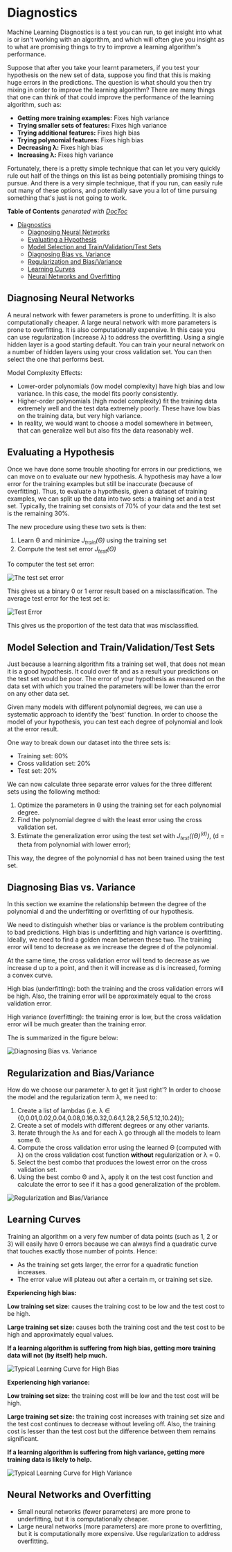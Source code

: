 # Diagnostics

Machine Learning Diagnostics is a test you can run, to get insight into what is or isn't working with an algorithm, and which will often give you insight as to what are promising things to try to improve a learning algorithm's performance.

Suppose that after you take your learnt parameters, if you test your hypothesis on the new set of data, suppose you find that this is making huge errors in the predictions. The question is what should you then try mixing in order to improve the learning algorithm? There are many things that one can think of that could improve the performance of the learning algorithm, such as:

- **Getting more training examples:**  Fixes high variance
- **Trying smaller sets of features:** Fixes high variance
- **Trying additional features:** Fixes high bias
- **Trying polynomial features:** Fixes high bias
- **Decreasing λ:** Fixes high bias
- **Increasing λ:** Fixes high variance

Fortunately, there is a pretty simple technique that can let you very quickly rule out half of the things on this list as being potentially promising things to pursue. And there is a very simple technique, that if you run, can easily rule out many of these options, and potentially save you a lot of time pursuing something that's just is not going to work.

<!-- START doctoc generated TOC please keep comment here to allow auto update -->
<!-- DON'T EDIT THIS SECTION, INSTEAD RE-RUN doctoc TO UPDATE -->
**Table of Contents**  *generated with [DocToc](https://github.com/thlorenz/doctoc)*

- [Diagnostics](#diagnostics)
  - [Diagnosing Neural Networks](#diagnosing-neural-networks)
  - [Evaluating a Hypothesis](#evaluating-a-hypothesis)
  - [Model Selection and Train/Validation/Test Sets](#model-selection-and-trainvalidationtest-sets)
  - [Diagnosing Bias vs. Variance](#diagnosing-bias-vs-variance)
  - [Regularization and Bias/Variance](#regularization-and-biasvariance)
  - [Learning Curves](#learning-curves)
  - [Neural Networks and Overfitting](#neural-networks-and-overfitting)

<!-- END doctoc generated TOC please keep comment here to allow auto update -->

## Diagnosing Neural Networks

A neural network with fewer parameters is prone to underfitting. It is also computationally cheaper. A large neural network with more parameters is prone to overfitting. It is also computationally expensive. In this case you can use regularization (increase λ) to address the overfitting.
Using a single hidden layer is a good starting default. You can train your neural network on a number of hidden layers using your cross validation set. You can then select the one that performs best.

Model Complexity Effects:

- Lower-order polynomials (low model complexity) have high bias and low variance. In this case, the model fits poorly consistently.
- Higher-order polynomials (high model complexity) fit the training data extremely well and the test data extremely poorly. These have low bias on the training data, but very high variance.
- In reality, we would want to choose a model somewhere in between, that can generalize well but also fits the data reasonably well.

## Evaluating a Hypothesis

Once we have done some trouble shooting for errors in our predictions, we can move on to evaluate our new hypothesis. A hypothesis may have a low error for the training examples but still be inaccurate (because of overfitting). Thus, to evaluate a hypothesis, given a dataset of training examples, we can split up the data into two sets: a training set and a test set. Typically, the training set consists of 70% of your data and the test set is the remaining 30%.

The new procedure using these two sets is then:

1. Learn Θ and minimize <i>J<sub>train</sub>(Θ)</i> using the training set
2. Compute the test set error <i>J<sub>test</sub>(Θ)</i>

To computer the test set error:

![The test set error](https://i.imgur.com/qBLc8s1.png)

This gives us a binary 0 or 1 error result based on a misclassification. The average test error for the test set is:

![Test Error](blob:https://imgur.com/257d6e08-f397-43a6-9f21-925b6a09eef7)

This gives us the proportion of the test data that was misclassified.

## Model Selection and Train/Validation/Test Sets

Just because a learning algorithm fits a training set well, that does not mean it is a good hypothesis. It could over fit and as a result your predictions on the test set would be poor. The error of your hypothesis as measured on the data set with which you trained the parameters will be lower than the error on any other data set.

Given many models with different polynomial degrees, we can use a systematic approach to identify the 'best' function. In order to choose the model of your hypothesis, you can test each degree of polynomial and look at the error result.

One way to break down our dataset into the three sets is:

- Training set: 60%
- Cross validation set: 20%
- Test set: 20%

We can now calculate three separate error values for the three different sets using the following method:

1. Optimize the parameters in Θ using the training set for each polynomial degree.
2. Find the polynomial degree d with the least error using the cross validation set.
3. Estimate the generalization error using the test set with <i>J<sub>test</sub>((Θ)<sup>(d)</sup>)</i>, (d = theta from polynomial with lower error);

This way, the degree of the polynomial d has not been trained using the test set.

## Diagnosing Bias vs. Variance

In this section we examine the relationship between the degree of the polynomial d and the underfitting or overfitting of our hypothesis.

We need to distinguish whether bias or variance is the problem contributing to bad predictions.
High bias is underfitting and high variance is overfitting. Ideally, we need to find a golden mean between these two.
The training error will tend to decrease as we increase the degree d of the polynomial.

At the same time, the cross validation error will tend to decrease as we increase d up to a point, and then it will increase as d is increased, forming a convex curve.

High bias (underfitting): both the training and the cross validation errors will be high. Also, the training error will be approximately equal to the cross validation error.

High variance (overfitting): the training error is low, but the cross validation error will be much greater than the training error.

The is summarized in the figure below:

![Diagnosing Bias vs. Variance](https://d3c33hcgiwev3.cloudfront.net/imageAssetProxy.v1/I4dRkz_pEeeHpAqQsW8qwg_bed7efdd48c13e8f75624c817fb39684_fixed.png?expiry=1617926400000&hmac=VZoumHH6rUt2FxeDXqVxBXWUH3FjZITom9G117kPRZ0)

## Regularization and Bias/Variance

How do we choose our parameter λ to get it 'just right'? In order to choose the model and the regularization term λ, we need to:

1. Create a list of lambdas (i.e. λ ∈ {0,0.01,0.02,0.04,0.08,0.16,0.32,0.64,1.28,2.56,5.12,10.24});
2. Create a set of models with different degrees or any other variants.
3. Iterate through the λs and for each λ go through all the models to learn some Θ.
4. Compute the cross validation error using the learned Θ (computed with λ) on the cross validation cost function **without** regularization or λ = 0.
5. Select the best combo that produces the lowest error on the cross validation set.
6. Using the best combo Θ and λ, apply it on the test cost function and calculate the error to see if it has a good generalization of the problem.

![Regularization and Bias/Variance](https://i.imgur.com/TKIIMuz.png)

## Learning Curves

Training an algorithm on a very few number of data points (such as 1, 2 or 3) will easily have 0 errors because we can always find a quadratic curve that touches exactly those number of points. Hence:

- As the training set gets larger, the error for a quadratic function increases.
- The error value will plateau out after a certain m, or training set size.

**Experiencing high bias:**

**Low training set size:** causes the training cost to be low and the test cost to be high.

**Large training set size:** causes both the training cost and the test cost to be high and approximately equal values.

**If a learning algorithm is suffering from high bias, getting more training data will not (by itself) help much.**

![Typical Learning Curve for High Bias](https://d3c33hcgiwev3.cloudfront.net/imageAssetProxy.v1/bpAOvt9uEeaQlg5FcsXQDA_ecad653e01ee824b231ff8b5df7208d9_2-am.png?expiry=1618012800000&hmac=HqstDFHVhZxUr92hEutpTCX4rSVV1rYKRJm1FNPwq7g)

**Experiencing high variance:**

**Low training set size:** the training cost will be low and the test cost will be high.

**Large training set size:** the training cost increases with training set size and the test cost continues to decrease without leveling off. Also, the training cost is lesser than the test cost but the difference between them remains significant.

**If a learning algorithm is suffering from high variance, getting more training data is likely to help.**

![Typical Learning Curve for High Variance](https://d3c33hcgiwev3.cloudfront.net/imageAssetProxy.v1/vqlG7t9uEeaizBK307J26A_3e3e9f42b5e3ce9e3466a0416c4368ee_ITu3antfEeam4BLcQYZr8Q_37fe6be97e7b0740d1871ba99d4c2ed9_300px-Learning1.png?expiry=1618012800000&hmac=_FIJ-PUK9rv3oiB91WgWdapRF0p6BauQaTCsHDmM4iY)

## Neural Networks and Overfitting

- Small neural networks (fewer parameters) are more prone to underfitting, but it is computationally cheaper.
- Large neural networks (more parameters) are more prone to overfitting, but it is computationally more expensive. Use regularization to address overfitting.

